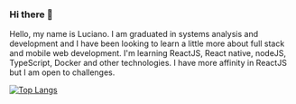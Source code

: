 ### Hi there 👋

Hello, my name is Luciano.
I am graduated in systems analysis and development and I have been looking to learn a little more about full stack and mobile web development. I'm learning ReactJS, React native, nodeJS, TypeScript, Docker and other technologies. I have more affinity in ReactJS but I am open to challenges.


[![Top Langs](https://github-readme-stats.vercel.app/api/top-langs/?username=Luciano-Ferreira)](https://github.com/Luciano-Ferreira/github-readme-stats)
<!--
**Luciano-Ferreira/Luciano-Ferreira** is a ✨ _special_ ✨ repository because its `README.md` (this file) appears on your GitHub profile.

Here are some ideas to get you started:

- 🔭 I’m currently working on ...
- 🌱 I’m currently learning ...
- 👯 I’m looking to collaborate on ...
- 🤔 I’m looking for help with ...
- 💬 Ask me about ...
- 📫 How to reach me: ...
- 😄 Pronouns: ...
- ⚡ Fun fact: ...
-->
